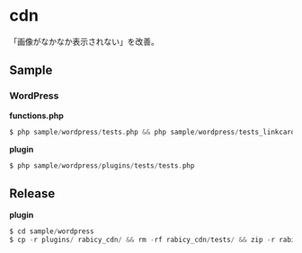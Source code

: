 # cdn
「画像がなかなか表示されない」を改善。

## Sample

### WordPress 
__functions.php__
```PHP
$ php sample/wordpress/tests.php && php sample/wordpress/tests_linkcard.php
```

__plugin__
```PHP
$ php sample/wordpress/plugins/tests/tests.php 
```

## Release
__plugin__
```PHP
$ cd sample/wordpress
$ cp -r plugins/ rabicy_cdn/ && rm -rf rabicy_cdn/tests/ && zip -r rabify_cdn.zip rabicy_cdn/ && rm -rf rabicy_cdn/
```